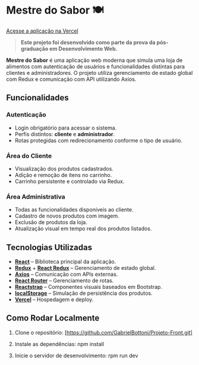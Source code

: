 # Mestre do Sabor 🍽️

[Acesse a aplicação na Vercel](https://projeto-mit-1.vercel.app/)

> **Este projeto foi desenvolvido como parte da prova da pós-graduação em Desenvolvimento Web.**

**Mestre do Sabor** é uma aplicação web moderna que simula uma loja de alimentos com autenticação de usuários e funcionalidades distintas para clientes e administradores. O projeto utiliza gerenciamento de estado global com Redux e comunicação com API utilizando Axios.

## Funcionalidades

### Autenticação
- Login obrigatório para acessar o sistema.
- Perfis distintos: **cliente** e **administrador**.
- Rotas protegidas com redirecionamento conforme o tipo de usuário.

### Área do Cliente
- Visualização dos produtos cadastrados.
- Adição e remoção de itens no carrinho.
- Carrinho persistente e controlado via Redux.

### Área Administrativa
- Todas as funcionalidades disponíveis ao cliente.
- Cadastro de novos produtos com imagem.
- Exclusão de produtos da loja.
- Atualização visual em tempo real dos produtos listados.

## Tecnologias Utilizadas

- **[React](https://reactjs.org/)** – Biblioteca principal da aplicação.
- **[Redux](https://redux.js.org/)** + **[React Redux](https://react-redux.js.org/)** – Gerenciamento de estado global.
- **[Axios](https://axios-http.com/)** – Comunicação com APIs externas.
- **[React Router](https://reactrouter.com/)** – Gerenciamento de rotas.
- **[Reactstrap](https://reactstrap.github.io/)** – Componentes visuais baseados em Bootstrap.
- **[localStorage](https://developer.mozilla.org/pt-BR/docs/Web/API/Window/localStorage)** – Simulação de persistência dos produtos.
- **[Vercel](https://vercel.com/)** – Hospedagem e deploy.

## Como Rodar Localmente

1. Clone o repositório: [https://github.com/GabrielBottoni/Projeto-Front.git]

2. Instale as dependências: npm install

3. Inicie o servidor de desenvolvimento: rpm run dev
